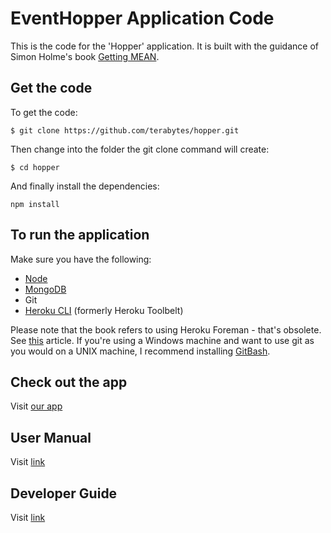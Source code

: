 # EventHopper Application Code

This is the code for the 'Hopper' application. It is built with the guidance of Simon Holme's book [Getting MEAN](https://www.manning.com/books/getting-mean-with-mongo-express-angular-and-node).

## Get the code

To get the code:

`$ git clone https://github.com/terabytes/hopper.git`

Then change into the folder the git clone command will create:

`$ cd hopper`

And finally install the dependencies:

`npm install`

## To run the application
Make sure you have the following:
- [Node](http://nodejs.org/download/)
- [MongoDB](http://docs.mongodb.org/manual/installation/)
- Git
- [Heroku CLI](https://devcenter.heroku.com/articles/heroku-cli) (formerly Heroku Toolbelt)

Please note that the book refers to using Heroku Foreman - that's obsolete. See [this](https://devcenter.heroku.com/changelog-items/692) article. If you're using a Windows machine and want to use git as you would on a UNIX machine, I recommend installing [GitBash](https://git-for-windows.github.io/).

## Check out the app
Visit [our app](https://eventhopper.herokuapp.com/)

## User Manual
Visit [link](http://eventhopper.herokuapp.com/usr)

## Developer Guide
Visit [link](http://eventhopper.herokuapp.com/dev)
